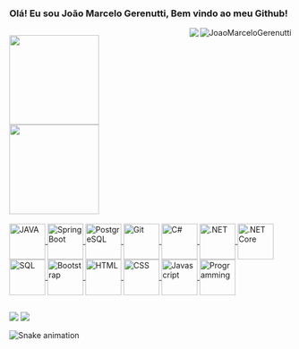 ### Olá! Eu sou João Marcelo Gerenutti, Bem vindo ao meu Github!

<div>
  <img align="right" img src="https://komarev.com/ghpvc/?username=JoaoMarceloGerenutti&color=green" alt="JoaoMarceloGerenutti" />
  <img align="right" img src="https://img.shields.io/github/followers/JoaoMarceloGerenutti.svg?style=social&label=Follow&maxAge=2592000" />
</div>

##

<div>
  <a href="https://github.com/JoaoMarceloGerenutti">
  <img height="160em" src="https://github-readme-stats.vercel.app/api?username=JoaoMarceloGerenutti&show_icons=true&theme=dracula&count_private=true"/>
  <img height="160em" src="https://github-readme-stats.vercel.app/api/top-langs/?username=JoaoMarceloGerenutti&hide=assembly,pascal,python,pawn,aidl&layout=compact&langs_count=6&theme=dracula"/>
</div>
<div style="display: inline_block"><br>
  <img align="center" alt="JAVA" height="64px" width="64px" src="https://cdn.jsdelivr.net/gh/devicons/devicon/icons/java/java-original-wordmark.svg">
  <img align="center" alt="Spring Boot" height="64px" width="64px" src="https://cdn.jsdelivr.net/gh/devicons/devicon/icons/spring/spring-original-wordmark.svg">
  <img align="center" alt="PostgreSQL" height="64px" width="64px" src="https://cdn.jsdelivr.net/gh/devicons/devicon/icons/postgresql/postgresql-plain-wordmark.svg">
  <img align="center" alt="Git" height="64px" width="64px" src="https://cdn.jsdelivr.net/gh/devicons/devicon/icons/git/git-plain-wordmark.svg">
  <img align="center" alt="C#" height="64px" width="64px" src="https://cdn.jsdelivr.net/gh/devicons/devicon/icons/csharp/csharp-original.svg">
  <img align="center" alt=".NET" height="64px" width="64px" src="https://cdn.jsdelivr.net/gh/devicons/devicon/icons/dot-net/dot-net-plain-wordmark.svg">
  <img align="center" alt=".NET Core" height="64px" width="64px" src="https://cdn.jsdelivr.net/gh/devicons/devicon/icons/dotnetcore/dotnetcore-original.svg">
  <img align="center" alt="SQL" height="64px" width="64px" src="https://cdn.jsdelivr.net/gh/devicons/devicon/icons/mysql/mysql-original-wordmark.svg">
  <img align="center" alt="Bootstrap" height="64px" width="64px" src="https://cdn.jsdelivr.net/gh/devicons/devicon/icons/bootstrap/bootstrap-original-wordmark.svg">
  <img align="center" alt="HTML" height="64px" width="64px" src="https://cdn.jsdelivr.net/gh/devicons/devicon/icons/html5/html5-plain-wordmark.svg">
  <img align="center" alt="CSS" height="64px" width="64px" src="https://cdn.jsdelivr.net/gh/devicons/devicon/icons/css3/css3-plain-wordmark.svg">
  <img align="center" alt="Javascript" height="64px" width="64px" src="https://cdn.jsdelivr.net/gh/devicons/devicon/icons/javascript/javascript-original.svg">
  <img align="center" alt="Programming" height="64px" width="64px" src="https://assets-global.website-files.com/5e9aa66fd3886aa2b4ec01ca/62f213271ca43fb8798742c1_ezgif.com-gif-maker%20(2).gif">
</div>

##

<div> 
  <a href="mailto:joaomarcelogerenuttii@hotmail.com"><img src="https://img.shields.io/badge/Microsoft_Outlook-0078D4?style=for-the-badge&logo=microsoft-outlook&logoColor=white"></a>
  <a href="https://www.linkedin.com/in/joão-marcelo-gerenutti-2a66bb1a2/" target="_blank"><img src="https://img.shields.io/badge/-LinkedIn-%230077B5?style=for-the-badge&logo=linkedin&logoColor=white" target="_blank"></a> 
 
  ![Snake animation](https://github.com/JoaoMarceloGerenutti/JoaoMarceloGerenutti/blob/output/github-contribution-grid-snake.svg)
 
</div>
